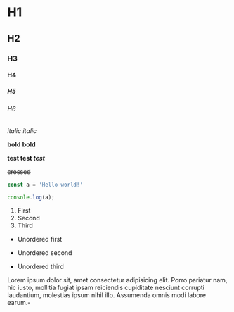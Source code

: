 # H1
## H2
### H3
#### H4
##### H5
###### H6

*italic*
_italic_

**bold**
__bold__

**test test _test_**

~~crossed~~

```javascript
const a = 'Hello world!'

console.log(a);
```

1. First
2. Second
5. Third

* Unordered first
- Unordered second
+ Unordered third

Lorem ipsum dolor sit, amet consectetur adipisicing elit.
   Porro pariatur nam, hic iusto, mollitia fugiat ipsam reiciendis
cupiditate nesciunt corrupti laudantium, molestias ipsum nihil illo.
Assumenda omnis modi labore earum.-